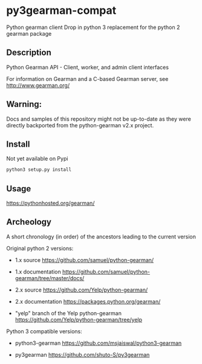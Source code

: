 # py3gearman-compat
Python gearman client
Drop in python 3 replacement for the python 2 gearman package

## Description
Python Gearman API - Client, worker, and admin client interfaces

For information on Gearman and a C-based Gearman server, see http://www.gearman.org/

## Warning:
Docs and samples of this repository might not be up-to-date as they were directly backported from the python-gearman v2.x project.

## Install
Not yet available on Pypi

```bash
python3 setup.py install
```

## Usage
https://pythonhosted.org/gearman/


## Archeology
A short chronology (in order) of the ancestors leading to the current version

Original python 2 versions:

* 1.x source <https://github.com/samuel/python-gearman/>
* 1.x documentation <https://github.com/samuel/python-gearman/tree/master/docs/>

* 2.x source <https://github.com/Yelp/python-gearman/>
* 2.x documentation <https://packages.python.org/gearman/>

* "yelp" branch of the Yelp python-gearman <https://github.com/Yelp/python-gearman/tree/yelp>


Python 3 compatible  versions:

* python3-gearman <https://github.com/msjaiswal/python3-gearman>

* py3gearman <https://github.com/shuto-S/py3gearman>

